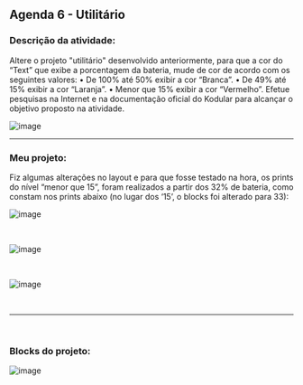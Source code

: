 ## Agenda 6 - Utilitário

### Descrição da atividade: 

Altere o projeto "utilitário" desenvolvido anteriormente, para que a cor do “Text” que exibe a porcentagem da bateria, mude de cor de acordo com os seguintes valores:
•	De 100% até 50% exibir a cor “Branca”.
•	De 49% até 15% exibir a cor “Laranja”.
•	Menor que 15% exibir a cor “Vermelho”.
Efetue pesquisas na Internet e na documentação oficial do Kodular para alcançar o objetivo proposto na atividade.

![image](https://github.com/geovanaborba/Projetos-ETEC_Desenvolvimento-de-Sistemas/assets/98980485/b23c57da-337f-490f-9805-154fc28f1ef4)

<hr>

### Meu projeto: 

Fiz algumas alterações no layout e para que fosse testado na hora, os prints do nível “menor que 15”, foram realizados a partir dos 32% de bateria, como constam nos prints abaixo (no lugar dos ‘15’, o blocks foi alterado para 33): 

![image](https://github.com/geovanaborba/Projetos-ETEC_Desenvolvimento-de-Sistemas/assets/98980485/9f48864f-49bf-494c-b9a3-466ef1acd1c1)

<br>

![image](https://github.com/geovanaborba/Projetos-ETEC_Desenvolvimento-de-Sistemas/assets/98980485/20726f39-6921-4a48-941d-e3e7d318d1f4)

<br>

![image](https://github.com/geovanaborba/Projetos-ETEC_Desenvolvimento-de-Sistemas/assets/98980485/9dbb0bc8-7f30-4d4c-a93b-c14c68bcd0c3)

<br>

<hr>

<br>

### Blocks do projeto: 

![image](https://github.com/geovanaborba/Projetos-ETEC_Desenvolvimento-de-Sistemas/assets/98980485/218aae13-d31c-4e30-933c-0cb55d06665b)

